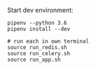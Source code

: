 Start dev environment:
    
    pipenv --python 3.6
    pipenv install --dev
    
    # run each in own terminal
    source run_redis.sh
    source run_celery.sh
    source run_app.sh